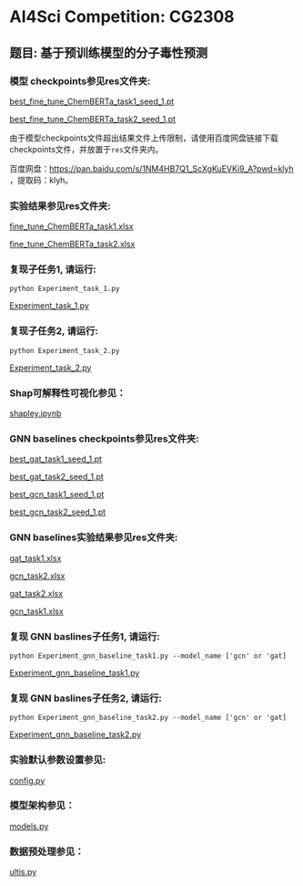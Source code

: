 # AI4Sci Competition: CG2308
## 题目: 基于预训练模型的分子毒性预测

### 模型 checkpoints参见res文件夹:
[best_fine_tune_ChemBERTa_task1_seed_1.pt](res/best_fine_tune_ChemBERTa_task1_seed_1.pt)

[best_fine_tune_ChemBERTa_task2_seed_1.pt](res/best_fine_tune_ChemBERTa_task2_seed_1.pt)

由于模型checkpoints文件超出结果文件上传限制，请使用百度网盘链接下载checkpoints文件，并放置于`res`文件夹内。

百度网盘：https://pan.baidu.com/s/1NM4HB7Q1_ScXgKuEVKi9_A?pwd=klyh ，提取码：klyh。

### 实验结果参见res文件夹:
[fine_tune_ChemBERTa_task1.xlsx](res/fine_tune_ChemBERTa_task1.xlsx)

[fine_tune_ChemBERTa_task2.xlsx](res/fine_tune_ChemBERTa_task2.xlsx)

### 复现子任务1, 请运行:
    python Experiment_task_1.py

[Experiment_task_1.py](Experiment_task_1.py)

### 复现子任务2, 请运行: 
    python Experiment_task_2.py
[Experiment_task_2.py](Experiment_task_2.py)


### Shap可解释性可视化参见：
[shapley.ipynb](shapley.ipynb)

### GNN baselines checkpoints参见res文件夹:
[best_gat_task1_seed_1.pt](res/best_gat_task1_seed_1.pt)

[best_gat_task2_seed_1.pt](res/best_gat_task2_seed_1.pt)

[best_gcn_task1_seed_1.pt](res/best_gcn_task1_seed_1.pt)

[best_gcn_task2_seed_1.pt](res/best_gcn_task2_seed_1.pt)

### GNN baselines实验结果参见res文件夹:
[gat_task1.xlsx](res/gat_task1.xlsx)

[gcn_task2.xlsx](res/gcn_task2.xlsx)

[gat_task2.xlsx](res/gat_task2.xlsx)

[gcn_task1.xlsx](res/gcn_task1.xlsx)

### 复现 GNN baslines子任务1, 请运行:
    python Experiment_gnn_baseline_task1.py --model_name ['gcn' or 'gat]
[Experiment_gnn_baseline_task1.py](Experiment_gnn_baseline_task1.py)

### 复现 GNN baslines子任务2, 请运行:
    python Experiment_gnn_baseline_task2.py --model_name ['gcn' or 'gat]
[Experiment_gnn_baseline_task2.py](Experiment_gnn_baseline_task2.py)

### 实验默认参数设置参见:
[config.py](config.py)

### 模型架构参见：
[models.py](models.py)

### 数据预处理参见：
[ultis.py](ultis.py)

